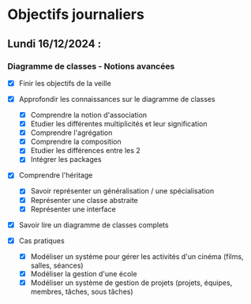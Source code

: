 # Objectifs journaliers

## Lundi 16/12/2024 :

### Diagramme de classes - Notions avancées

- [X] Finir les objectifs de la veille

- [X] Approfondir les connaissances sur le diagramme de classes 
  - [X] Comprendre la notion d'association
  - [X] Etudier les différentes multiplicités et leur signification
  - [X] Comprendre l'agrégation
  - [X] Comprendre la composition
  - [X] Etudier les différences entre les 2
  - [X] Intégrer les packages
  
- [X] Comprendre l'héritage
  - [X] Savoir représenter un généralisation / une spécialisation
  - [X] Représenter une classe abstraite
  - [X] Représenter une interface
  
- [X] Savoir lire un diagramme de classes complets

- [X] Cas pratiques
  - [X] Modéliser un système pour gérer les activités d'un cinéma (films, salles, séances)
  - [x] Modéliser la gestion d'une école
  - [x] Modéliser un système de gestion de projets (projets, équipes, membres, tâches, sous tâches)